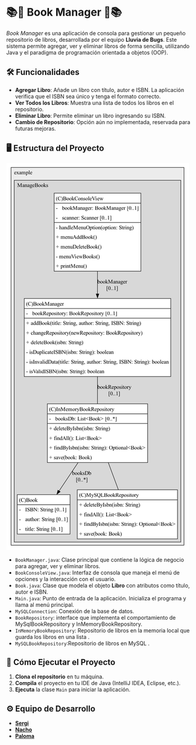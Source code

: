 # 📚📖 Book Manager 📖📚

_Book Manager_ es una aplicación de consola para gestionar un pequeño repositorio de libros, desarrollada por el equipo **Lluvia de Bugs**. Este sistema permite agregar, ver y eliminar libros de forma sencilla, utilizando Java y el paradigma de programación orientada a objetos (OOP).

## 🛠️ Funcionalidades

- **Agregar Libro**: Añade un libro con título, autor e ISBN. La aplicación verifica que el ISBN sea único y tenga el formato correcto.
- **Ver Todos los Libros**: Muestra una lista de todos los libros en el repositorio.
- **Eliminar Libro**: Permite eliminar un libro ingresando su ISBN.
- **Cambio de Repositorio**: Opción aún no implementada, reservada para futuras mejoras.

## 🖥️ Estructura del Proyecto
![Image20241114154402.png](..%2F..%2F..%2F..%2F..%2F..%2FImage20241114154402.png)

- `BookManager.java`: Clase principal que contiene la lógica de negocio para agregar, ver y eliminar libros.
- `BookConsoleView.java`: Interfaz de consola que maneja el menú de opciones y la interacción con el usuario.
- `Book.java`: Clase que modela el objeto **Libro** con atributos como título, autor e ISBN.
- `Main.java`: Punto de entrada de la aplicación. Inicializa el programa y llama al menú principal.
- `MySQLConnection`: Conexión de la base de datos.
- `BookRepository`: interface que implementa el comportamiento de MySqlBookRepository y InMemoryBookRepository.
- `InMemoryBookRepository`: Repositorio de libros en la memoria local que guarda los libros en una lista .
- `MySQLBookRepository`:Repositorio de libros en MySQL .
## 🚀 Cómo Ejecutar el Proyecto

1. **Clona el repositorio** en tu máquina.
2. **Compila** el proyecto en tu IDE de Java (IntelliJ IDEA, Eclipse, etc.).
3. **Ejecuta** la clase `Main` para iniciar la aplicación.

## ⚙️ Equipo de Desarrollo

- [**Sergi**](https://github.com/SergiAsin)
- [**Nacho**](https://github.com/juanignacioFG)
- [**Paloma**](https://github.com/Uxoa)

